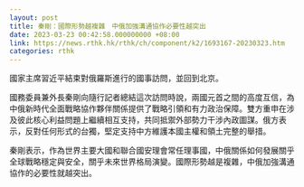 ```yaml
---
layout: post
title: 秦剛：國際形勢越複雜　中俄加強溝通協作必要性越突出
date: 2023-03-23 00:42:58.000000000 +08:00
link: https://news.rthk.hk/rthk/ch/component/k2/1693167-20230323.htm
categories: rthk
---
```


國家主席習近平結束對俄羅斯進行的國事訪問，並回到北京。

國務委員兼外長秦剛向隨行記者總結這次訪問時說，兩國元首之間的高度互信，為中俄新時代全面戰略協作夥伴關係提供了戰略引領和有力政治保障。雙方重申在涉及彼此核心利益問題上繼續相互支持，共同抵禦外部勢力干涉內政圖謀。俄方表示，反對任何形式的台獨，堅定支持中方維護本國主權和領土完整的舉措。

秦剛表示，作為世界主要大國和聯合國安理會常任理事國，中俄關係如何發展關乎全球戰略穩定與安全，關乎未來世界格局演變。國際形勢越是複雜，中俄加強溝通協作的必要性就越突出。
